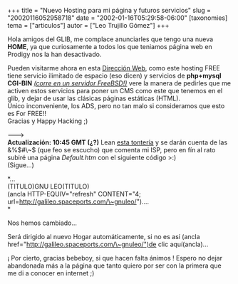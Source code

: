 +++
title = "Nuevo Hosting para mi página y futuros servicios"
slug = "20020116052958718"
date = "2002-01-16T05:29:58-06:00"
[taxonomies]
tema = ["articulos"]
autor = ["Leo Trujillo Gómez"]
+++

Hola amigos del GLIB, me complace anunciarles que tengo una nueva
**HOME**, ya que curiosamente a todos los que teniamos página web en
Prodigy nos la han desactivado.

Pueden visitarme ahora en esta [Dirección
Web](http://galileo.spaceports.com/~gnuleo/), como este hosting FREE
tiene servicio ilimitado de espacio (eso dicen) y servicios de
**php+mysql CGI-BIN** *[(corre en un servidor
FreeBSD!)](http://uptime.netcraft.com/up/graph/?mode_u=on&mode_w=on&site=galileo.spaceports.com&submit=Examine)*
vere la manera de pedirles que me activen estos servicios para poner un
CMS como este que tenemos en el glib, y dejar de usar las clásicas
páginas estáticas (HTML).  
Único inconveniente, los ADS, pero no tan malo si consideramos que esto
es For FREE!!  
Gracias y Happy Hacking ;)

---\>  
**Actualización: 10:45 GMT (¿?)** Lean
<a href="http://www.prodigyweb.net.mx/" data-a="">esta tontería</a> y se
darán cuenta de las &%$#\~$ (que feo se escucho) que comenta mi ISP,
pero en fín al rato subiré una página *Default.htm* con el siguiente
código \>:)  
(Sigue...)

<!-- more -->
*...  
(TITULO)GNU LEO(TITULO)  
(ancla HTTP-EQUIV="refresh" CONTENT="4;
url=http://galileo.spaceports.com/\~gnuleo/")....  
*

Nos hemos cambiado...

Será dirigido al nuevo Hogar automáticamente, si no es así (ancla
href="http://galileo.spaceports.com/\~gnuleo/")de clic aquí(ancla)...  

¡ Por cierto, gracias bebeboy, si que hacen falta ánimos ! Espero no
dejar abandonada más a la página que tanto quiero por ser con la primera
que me di a conocer en internet ;)

